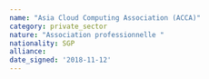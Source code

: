 ```yaml
---
name: "Asia Cloud Computing Association (ACCA)"
category: private_sector
nature: "Association professionnelle "
nationality: SGP
alliance: 
date_signed: '2018-11-12'
---
```

    